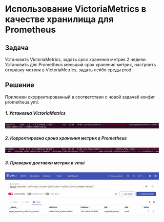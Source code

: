 # Использование VictoriaMetrics в качестве хранилища для Prometheus

## Задача

Установить VictoriaMetrics, задать срок хранения метрик 2 недели. Установить для Prometheus меньший срок хранения метрик, настроить отправку метрик в VictoriaMetrics, задать лейбл среды prod.

## Решение
Приложен скорректированный в соответствии с новой задачей конфиг prometheus.yml.


##### 1. Установка VictoriaMetrics


![victoria](images/victoria1.JPG)

##### 2. Корректировна срока хранения метрик в Prometheus


![prometheus](images/prom1.JPG)

##### 3. Проверка доставки метрик в vmui


![vmui](images/example.JPG)
